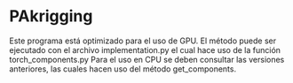 # PAkrigging
Este programa está optimizado para el uso de GPU.
El método puede ser ejecutado con el archivo implementation.py el cual hace uso de la función torch_components.py
Para el uso en CPU se deben consultar las versiones anteriores, las cuales hacen uso del método get_components.
